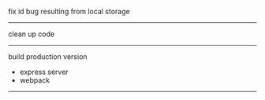 fix id bug resulting from local storage
***
clean up code
***
build production version
* express server
* webpack
***
